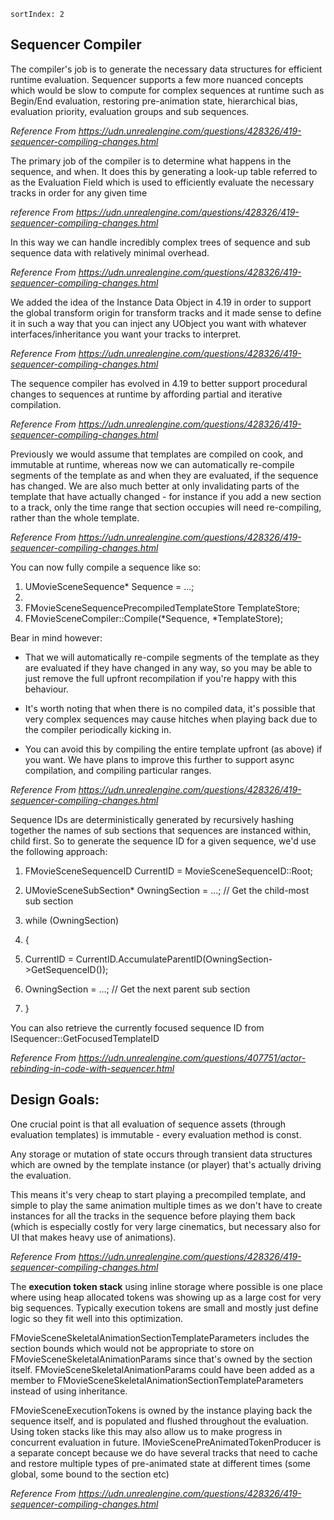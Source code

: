 ```
sortIndex: 2
```

## Sequencer Compiler

The compiler's job is to generate the necessary data structures for efficient runtime evaluation. Sequencer supports a few more nuanced concepts which would be slow to compute for complex sequences at runtime such as Begin/End evaluation, restoring pre-animation state, hierarchical bias, evaluation priority, evaluation groups and sub sequences.

_Reference From https://udn.unrealengine.com/questions/428326/419-sequencer-compiling-changes.html_

The primary job of the compiler is to determine what happens in the sequence, and when. It does this by generating a look-up table referred to as the Evaluation Field which is used to efficiently evaluate the necessary tracks in order for any given time

_reference From https://udn.unrealengine.com/questions/428326/419-sequencer-compiling-changes.html_

In this way we can handle incredibly complex trees of sequence and sub sequence data with relatively minimal overhead.

_Reference From https://udn.unrealengine.com/questions/428326/419-sequencer-compiling-changes.html_

We added the idea of the Instance Data Object in 4.19 in order to support the global transform origin for transform tracks and it made sense to define it in such a way that you can inject any UObject you want with whatever interfaces/inheritance you want your tracks to interpret.

_Reference From https://udn.unrealengine.com/questions/428326/419-sequencer-compiling-changes.html_

The sequence compiler has evolved in 4.19 to better support procedural changes to sequences at runtime by affording partial and iterative compilation.

_Reference From https://udn.unrealengine.com/questions/428326/419-sequencer-compiling-changes.html_

Previously we would assume that templates are compiled on cook, and immutable at runtime, whereas now we can automatically re-compile segments of the template as and when they are evaluated, if the sequence has changed. We are also much better at only invalidating parts of the template that have actually changed - for instance if you add a new section to a track, only the time range that section occupies will need re-compiling, rather than the whole template.

_Reference From https://udn.unrealengine.com/questions/428326/419-sequencer-compiling-changes.html_

You can now fully compile a sequence like so:

1. UMovieSceneSequence\* Sequence = ...;
2.
3. FMovieSceneSequencePrecompiledTemplateStore TemplateStore;
4. FMovieSceneCompiler::Compile(\*Sequence, \*TemplateStore);

Bear in mind however:

- That we will automatically re-compile segments of the template as they are evaluated if they have changed in any way, so you may be able to just remove the full upfront recompilation if you're happy with this behaviour.

- It's worth noting that when there is no compiled data, it's possible that very complex sequences may cause hitches when playing back due to the compiler periodically kicking in.

- You can avoid this by compiling the entire template upfront (as above) if you want. We have plans to improve this further to support async compilation, and compiling particular ranges.

_Reference From https://udn.unrealengine.com/questions/428326/419-sequencer-compiling-changes.html_

Sequence IDs are deterministically generated by recursively hashing together the names of sub sections that sequences are instanced within, child first. So to generate the sequence ID for a given sequence, we'd use the following approach:

1.  FMovieSceneSequenceID CurrentID = MovieSceneSequenceID::Root;

2.  UMovieSceneSubSection\* OwningSection = ...; // Get the child-most sub section

3.  while (OwningSection)

4.  {

5.  CurrentID = CurrentID.AccumulateParentID(OwningSection-&gt;GetSequenceID());

6.  OwningSection = ...; // Get the next parent sub section

7.  }

You can also retrieve the currently focused sequence ID from ISequencer::GetFocusedTemplateID

_Reference From https://udn.unrealengine.com/questions/407751/actor-rebinding-in-code-with-sequencer.html_

## **Design Goals:**

One crucial point is that all evaluation of sequence assets (through evaluation templates) is immutable - every evaluation method is const.

Any storage or mutation of state occurs through transient data structures which are owned by the template instance (or player) that's actually driving the evaluation.

This means it's very cheap to start playing a precompiled template, and simple to play the same animation multiple times as we don't have to create instances for all the tracks in the sequence before playing them back (which is especially costly for very large cinematics, but necessary also for UI that makes heavy use of animations).

_Reference From https://udn.unrealengine.com/questions/428326/419-sequencer-compiling-changes.html_

The **execution token stack** using inline storage where possible is one place where using heap allocated tokens was showing up as a large cost for very big sequences. Typically execution tokens are small and mostly just define logic so they fit well into this optimization.

FMovieSceneSkeletalAnimationSectionTemplateParameters includes the section bounds which would not be appropriate to store on FMovieSceneSkeletalAnimationParams since that's owned by the section itself. FMovieSceneSkeletalAnimationParams could have been added as a member to FMovieSceneSkeletalAnimationSectionTemplateParameters instead of using inheritance.

FMovieSceneExecutionTokens is owned by the instance playing back the sequence itself, and is populated and flushed throughout the evaluation. Using token stacks like this may also allow us to make progress in concurrent evaluation in future. IMovieScenePreAnimatedTokenProducer is a separate concept because we do have several tracks that need to cache and restore multiple types of pre-animated state at different times (some global, some bound to the section etc)

_Reference From https://udn.unrealengine.com/questions/428326/419-sequencer-compiling-changes.html_
